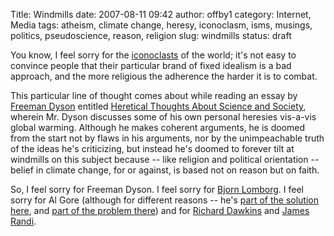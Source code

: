 Title: Windmills
date: 2007-08-11 09:42
author: offby1
category: Internet, Media
tags: atheism, climate change, heresy, iconoclasm, isms, musings, politics, pseudoscience, reason, religion
slug: windmills
status: draft

You know, I feel sorry for the [iconoclasts](http://www.google.ca/search?hl=en&safe=off&q=define%3Aiconoclast) of the world; it's not easy to convince people that their particular brand of fixed idealism is a bad approach, and the more religious the adherence the harder it is to combat.

This particular line of thought comes about while reading an essay by [Freeman Dyson]([http://en.wikipedia.org/wiki/Freeman_Dyson](http://en.wikipedia.org/wiki/Freeman_Dyson) "Freeman Dyson - Wikipedia, the free encyclopedia") entitled [Heretical Thoughts About Science and Society](<http://www.edge.org/documents/archive/edge219.html#dysonf>), wherein Mr. Dyson discusses some of his own personal heresies vis-a-vis global warming. Although he makes coherent arguments, he is doomed from the start not by flaws in his arguments, nor by the unimpeachable truth of the ideas he's criticizing, but instead he's doomed to forever tilt at windmills on this subject because \-- like religion and political orientation \-- belief in climate change, for or against, is based not on reason but on faith.

So, I feel sorry for Freeman Dyson. I feel sorry for [Bjorn Lomborg](<http://www.lomborg.com/> "Official webpage for Bjorn Lomborg and The Skeptical Environmentalist"). I feel sorry for Al Gore (although for different reasons \-- he's [part of the solution here](<http://www.amazon.com/Assault-Reason-Al-Gore/dp/1594201226>), and [part of the problem there](<http://www.climatecrisis.net/> "An Inconvenient Truth")) and for [Richard Dawkins](<http://richarddawkins.net/> "RichardDawkins.net - The Official Richard Dawkins Website") and [James Randi](<http://www.randi.org/> "James Randi Educational Foundation --- Home Page").
